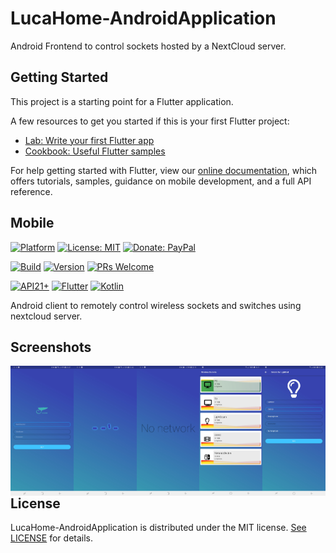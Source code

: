 # LucaHome-AndroidApplication

Android Frontend to control sockets hosted by a NextCloud server.

## Getting Started

This project is a starting point for a Flutter application.

A few resources to get you started if this is your first Flutter project:

- [Lab: Write your first Flutter app](https://flutter.io/docs/get-started/codelab)
- [Cookbook: Useful Flutter samples](https://flutter.io/docs/cookbook)

For help getting started with Flutter, view our 
[online documentation](https://flutter.io/docs), which offers tutorials, 
samples, guidance on mobile development, and a full API reference.

## Mobile

[![Platform](https://img.shields.io/badge/platform-Android-blue.svg)](https://www.android.com)
[![License: MIT](https://img.shields.io/badge/License-MIT-blue.svg)](https://opensource.org/licenses/MIT)
[![Donate: PayPal](https://img.shields.io/badge/paypal-donate-blue.svg)](https://www.paypal.me/GuepardoApps)

[![Build](https://img.shields.io/badge/build-Success-green.svg)](https://github.com/LucaHome/LucaHome-AndroidApplication/tree/nextcloud/lucahome_flutter)
[![Version](https://img.shields.io/badge/version-7.0.0+1-blue.svg)](https://github.com/LucaHome/LucaHome-AndroidApplication/tree/nextcloud/lucahome_flutter)
[![PRs Welcome](https://img.shields.io/badge/PRs-welcome-brightgreen.svg)](http://makeapullrequest.com)

[![API21+](https://img.shields.io/badge/API-21+-blue.svg)](https://android-arsenal.com/api?level=21)
[![Flutter](https://img.shields.io/badge/lang-Flutter-blue.svg)](https://flutter.dev/)
[![Kotlin](https://img.shields.io/badge/lang-Kotlin-orange.svg)](https://kotlinlang.org/)

Android client to remotely control wireless sockets and switches using nextcloud server.

## Screenshots

<p align="center">
	<img src="screenshots/LoginPage.jpg" alt="LoginPage" style="max-width:20%;float:left;">
	<img src="screenshots/LoadingPage.jpg" alt="LoadingPage" style="max-width:20%;float:left;">
	<img src="screenshots/NoNetworkPage.jpg" alt="NoNetworkPage" style="max-width:20%;float:left;">
	<img src="screenshots/ListPage.jpg" alt="ListPage" style="max-width:20%;float:left;">
	<img src="screenshots/DetailsPage.jpg" alt="DetailsPage" style="max-width:20%;float:left;">
</p>

## License

LucaHome-AndroidApplication is distributed under the MIT license. [See LICENSE](LICENSE.md) for details.